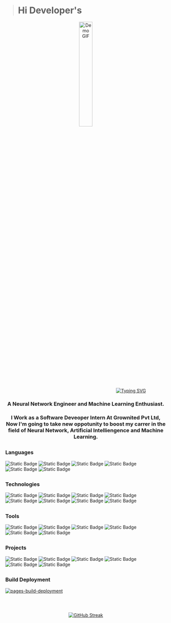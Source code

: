 > <h1 color="black">Hi Developer's </h1> 
<!-- Name Gif-->
<div align="center"> 
  <img src="https://github.com/user-attachments/assets/d159af85-a8be-4abc-9881-2521a3747970" alt="Demo GIF" width="29%" height="29%" align="center" />
</div> <br>
<div align="center">
  &nbsp;&nbsp;&nbsp;&nbsp;&nbsp;&nbsp;&nbsp;&nbsp;&nbsp;&nbsp;&nbsp;&nbsp;&nbsp;&nbsp;&nbsp;&nbsp;&nbsp;&nbsp;&nbsp;&nbsp;&nbsp;&nbsp;&nbsp;&nbsp;&nbsp;&nbsp;&nbsp;&nbsp;&nbsp;&nbsp;&nbsp;&nbsp;&nbsp;&nbsp;&nbsp;&nbsp;&nbsp;&nbsp;&nbsp;&nbsp;&nbsp;&nbsp;&nbsp;&nbsp;&nbsp;&nbsp;&nbsp;&nbsp;&nbsp;&nbsp;&nbsp;&nbsp;&nbsp;&nbsp;&nbsp;&nbsp;&nbsp;&nbsp;&nbsp;&nbsp;&nbsp;&nbsp;&nbsp;&nbsp;&nbsp;&nbsp;&nbsp;&nbsp;&nbsp;&nbsp;&nbsp;
  <a href="https://github.com/Innovate-With-Meet">
    <img src="https://readme-typing-svg.demolab.com?font=Bodoni&size=26&duration=2400&pause=2500&color=FFFFFF&background=7779FF00&random=true&width=435&lines=It's+Meet+!" alt="Typing SVG" />
  </a>
</div>
<h3 align="center">A Neural Network Engineer and Machine Learning Enthusiast.</h3>
<h3 align="center">I Work as a Software Deveoper Intern At Grownited Pvt Ltd,  Now I'm going to take new oppotunity to boost my carrer in the field of Neural Network, Artificial Intelliengence and Machine Learning. </h3>

##
<h3> Languages </h3>

![Static Badge](https://img.shields.io/badge/Python-Framework?logo=python&color=black)
![Static Badge](https://img.shields.io/badge/JavaScript-Framework?logo=javascript&color=black)
![Static Badge](https://img.shields.io/badge/Django-Framework?logo=django&logoColor=green&color=black)
![Static Badge](https://img.shields.io/badge/FastAPI-Framework?logo=fastapi&color=black)
![Static Badge](https://img.shields.io/badge/PostgreSql-db?logo=postgresql&color=black)
![Static Badge](https://img.shields.io/badge/Mysql-git?logo=mysql&logoColor=red&color=black)

##
<h3> Technologies </h3>

![Static Badge](https://img.shields.io/badge/React-lib?logo=react&color=black)
![Static Badge](https://img.shields.io/badge/Mui-lib?logo=mui&color=black)
![Static Badge](https://img.shields.io/badge/Numpy-lib?logo=numpy&logoColor=blue&color=black)
![Static Badge](https://img.shields.io/badge/TensorFlow-lib?logo=tensorflow&color=black)
![Static Badge](https://img.shields.io/badge/ScikitLearn-lib?logo=scikitlearn&color=black)
![Static Badge](https://img.shields.io/badge/Pandas-lib?logo=pandas&color=black)
![Static Badge](https://img.shields.io/badge/Node.Js-lib?logo=nodedotjs&color=black)
![Static Badge](https://img.shields.io/badge/NPM-git?logo=npm&logoColor=red&color=black)

##
<h3> Tools</h3>

![Static Badge](https://img.shields.io/badge/FreecodeCamp-lib?logo=freecodecamp&logoColor=orange&color=black)
![Static Badge](https://img.shields.io/badge/Git-git?logo=git&color=black)
![Static Badge](https://img.shields.io/badge/Github-git?logo=github&color=black)
![Static Badge](https://img.shields.io/badge/Leetcode-git?logo=leetcode&logoColor=red&color=black)
![Static Badge](https://img.shields.io/badge/Hackerrank-git?logo=hackerrank&logoColor=red&color=black)
![Static Badge](https://img.shields.io/badge/Codesandbox-git?logo=codesandbox&color=black)


##
<h3> Projects </h3>

![Static Badge](https://img.shields.io/badge/StudyWeb-project?logo=google&color=black)
![Static Badge](https://img.shields.io/badge/DiseasePrediction-project?logo=django&color=black)
![Static Badge](https://img.shields.io/badge/Urban%20Service-project?logo=fastapi&color=black)
![Static Badge](https://img.shields.io/badge/PackPal-Project?logo=fastapi&color=black)
![Static Badge](https://img.shields.io/badge/Portfolio-project?logo=github&color=black)
![Static Badge](https://img.shields.io/badge/FocusFlow-Project?logo=publons&color=black)


##
<h3> Build Deployment </h3>

[![pages-build-deployment](https://github.com/Innovate-With-Meet/Personal-Portfolio/actions/workflows/pages/pages-build-deployment/badge.svg)](https://github.com/Innovate-With-Meet/Personal-Portfolio/actions/workflows/pages/pages-build-deployment)


<h3><br></h3>

<div align="center" style="display: flex; justify-content: center; gap: 2%; flex-wrap: wrap;">
  
  
<a href="https://git.io/streak-stats">
  <img src="https://github-readme-streak-stats.herokuapp.com?user=Innovate-With-Meet&theme=transparent" alt="GitHub Streak" />
</a>


  

</div>
